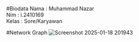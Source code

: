 #Biodata
Nama : Muhammad Nazar <br/>
Nim : i.2410169 <br/>
Kelas : Sore/Karyawan <br/>

#Network Graph
![Screenshot 2025-01-18 201943](https://github.com/user-attachments/assets/9ffe4be8-ed07-4d57-ad31-f15f77ea606f)
